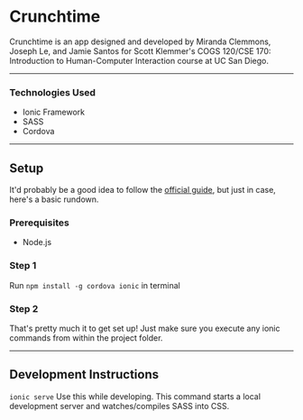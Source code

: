 # Crunchtime

Crunchtime is an app designed and developed by Miranda Clemmons, Joseph Le, and Jamie Santos for Scott Klemmer's COGS 
120/CSE 170: Introduction to Human-Computer Interaction course at UC San Diego.

---

### Technologies Used

* Ionic Framework
* SASS
* Cordova

---

## Setup

It'd probably be a good idea to follow the [official guide](http://ionicframework.com/getting-started/), but just 
in case, here's a basic rundown.

### Prerequisites

* Node.js

### Step 1

Run `npm install -g cordova ionic` in terminal

### Step 2

That's pretty much it to get set up! Just make sure you execute any ionic commands from within the project folder.

---

## Development Instructions

`ionic serve`
Use this while developing. This command starts a local development server and watches/compiles SASS into CSS.